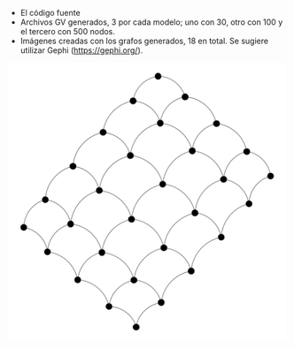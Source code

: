 - El código fuente
- Archivos GV generados, 3 por cada modelo; uno con 30, otro con 100 y el tercero con 500 nodos.
- Imágenes creadas con los grafos generados, 18 en total. Se sugiere utilizar Gephi (https://gephi.org/).


![Malla de  30 nodos](https://github.com/GusRojas/ProyetoGrafosDAA_A24/blob/main/Imagenes/malla30.png)
